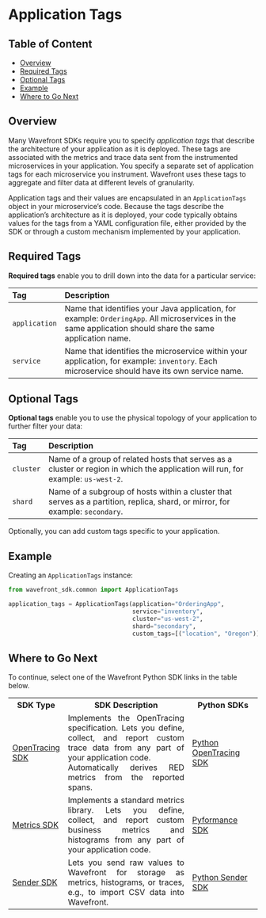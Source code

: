# Application Tags

## Table of Content

* [Overview](#Overview)
* [Required Tags](#Required-Tags)
* [Optional Tags](#Optional-Tags)
* [Example](#Example)
* [Where to Go Next](#Where-to-Go-Next)

## Overview
Many Wavefront SDKs require you to specify _application tags_ that describe the architecture of your application as it is deployed. These tags are associated with the metrics and trace data sent from the instrumented microservices in your application. You specify a separate set of application tags for each microservice you instrument. Wavefront uses these tags to aggregate and filter data at different levels of granularity.

Application tags and their values are encapsulated in an `ApplicationTags` object in your microservice’s code. Because the tags describe the application’s architecture as it is deployed, your code typically obtains values for the tags from a YAML configuration file, either provided by the SDK or through a custom mechanism implemented by your application.

## Required Tags

**Required tags** enable you to drill down into the data for a particular service:

|  Tag  |  Description  |
|:------|:--------------|
| `application`   |  Name that identifies your Java application, for example: `OrderingApp`. All microservices in the same application should share the same application name.  |
|  `service`  |  Name that identifies the microservice within your application, for example: `inventory`. Each microservice should have its own service name.  |

## Optional Tags

**Optional tags** enable you to use the physical topology of your application to further filter your data:

|  Tag  |  Description  |
|:------|:--------------|
| `cluster`   | Name of a group of related hosts that serves as a cluster or region in which the application will run, for example: `us-west-2`.   |
| `shard`   | Name of a subgroup of hosts within a cluster that serves as a partition, replica, shard, or mirror, for example: `secondary`.   |


Optionally, you can add custom tags specific to your application.

## Example

Creating an `ApplicationTags` instance:

```python
from wavefront_sdk.common import ApplicationTags

application_tags = ApplicationTags(application="OrderingApp",
                                   service="inventory",
                                   cluster="us-west-2",
                                   shard="secondary",
                                   custom_tags=[("location", "Oregon")])
```

## Where to Go Next

To continue, select one of the Wavefront Python SDK links in the table below.

<table id="SDKlevels" style="width: 100%">
<tr>
  <th width="10%">SDK Type</th>
  <th width="60%">SDK Description</th>
  <th width="30%">Python SDKs</th>
</tr>

<tr>
  <td><a href="https://docs.wavefront.com/wavefront_sdks.html#sdks-for-collecting-trace-data">OpenTracing SDK</a></td>
  <td align="justify">Implements the OpenTracing specification. Lets you define, collect, and report custom trace data from any part of your application code. <br>Automatically derives RED metrics from the reported spans. </td> 
  <td>
    <a href ="https://github.com/wavefrontHQ/wavefront-opentracing-sdk-python">Python OpenTracing SDK</a>  
  </td>
</tr>

<tr>
  <td><a href="https://docs.wavefront.com/wavefront_sdks.html#sdks-for-collecting-metrics-and-histograms">Metrics SDK</a></td>
  <td align="justify">Implements a standard metrics library. Lets you define, collect, and report custom business metrics and histograms from any part of your application code.   </td> 
  <td>
    <a href ="https://github.com/wavefrontHQ/wavefront-pyformance">Pyformance SDK</a>
  </td>
</tr>

<tr>
  <td><a href="https://docs.wavefront.com/wavefront_sdks.html#sdks-for-sending-raw-data-to-wavefront">Sender SDK</a></td>
  <td align="justify">Lets you send raw values to Wavefront for storage as metrics, histograms, or traces, e.g., to import CSV data into Wavefront. 
  </td>
  <td>
      <a href ="https://github.com/wavefrontHQ/wavefront-sdk-python">Python Sender SDK</a>
  </td>
</tr>

</tbody>
</table> 
